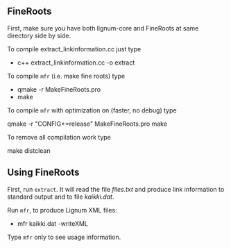 ## FineRoots
First, make sure you have both lignum-core and FineRoots
at same directory side by side. 

To compile extract_linkinformation.cc just type

+ c++  extract_linkinformation.cc -o extract

To compile `mfr` (i.e. make fine roots) type

+  qmake -r MakeFineRoots.pro
+  make

To compile `mfr` with optimization on 
(faster, no debug) type

  qmake -r "CONFIG+=release" MakeFineRoots.pro
  make

To remove all compilation work type

  make distclean

## Using FineRoots

First, run `extract`. It will read the file *files.txt* and
produce link information to standard output and to file *kaikki.dat*.

Run `mfr`, to produce Lignum XML files:
+ mfr kaikki.dat -writeXML

Type `mfr` only to see usage information. 




